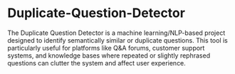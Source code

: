 # Duplicate-Question-Detector
The Duplicate Question Detector is a machine learning/NLP-based project designed to identify semantically similar or duplicate questions. This tool is particularly useful for platforms like Q&amp;A forums, customer support systems, and knowledge bases where repeated or slightly rephrased questions can clutter the system and affect user experience.
